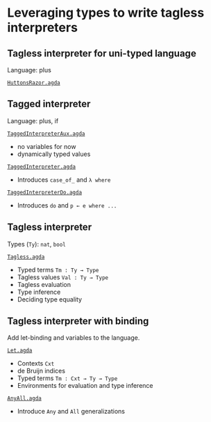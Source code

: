 Leveraging types to write tagless interpreters
==============================================

Tagless interpreter for uni-typed language
------------------------------------------

Language: plus

[`HuttonsRazor.agda`](HuttonsRazor.agda)

Tagged interpreter
------------------

Language: plus, if

[`TaggedInterpreterAux.agda`](TaggedInterpreterAux.agda)

- no variables for now
- dynamically typed values

[`TaggedInterpreter.agda`](TaggedInterpreter.agda)

- Introduces `case_of_` and `λ where`

[`TaggedInterpreterDo.agda`](TaggedInterpreterDo.agda)

- Introduces `do` and `p ← e where ...`

Tagless interpreter
-------------------

Types (`Ty`): `nat`, `bool`

[`Tagless.agda`](Tagless.agda)

- Typed terms `Tm : Ty → Type`
- Tagless values `Val : Ty → Type`
- Tagless evaluation
- Type inference
- Deciding type equality

Tagless interpreter with binding
--------------------------------

Add let-binding and variables to the language.

[`Let.agda`](`Let.agda`)

- Contexts `Cxt`
- de Bruijn indices
- Typed terms `Tm : Cxt → Ty → Type`
- Environments for evaluation and type inference

[`AnyAll.agda`](`AnyAll.agda`)

- Introduce `Any` and `All` generalizations
